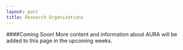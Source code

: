 ```yaml
---
layout: post
title: Research Organizations
---
```


####Coming Soon!
More content and information about AURA will be added to this page in the upcoming weeks.
